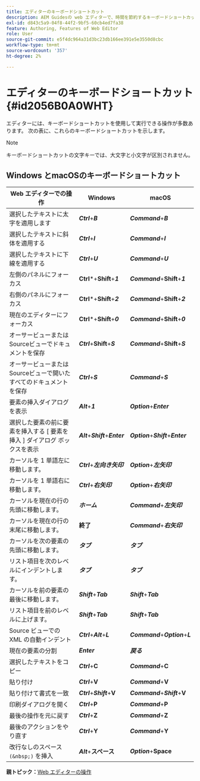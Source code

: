 ```yaml
---
title: エディターのキーボードショートカット
description: AEM Guidesの web エディターで、時間を節約するキーボードショートカットを確認します。
exl-id: d843c5a9-04f8-44f2-9bf5-60cb4ed7fa38
feature: Authoring, Features of Web Editor
role: User
source-git-commit: e5f4dc964a31d3bc23db166ee391e5e3550d8cbc
workflow-type: tm+mt
source-wordcount: '357'
ht-degree: 2%

---
```


# エディターのキーボードショートカット {#id2056B0A0WHT}

エディターには、キーボードショートカットを使用して実行できる操作が多数あります。 次の表に、これらのキーボードショートカットを示します。

>[!NOTE]
>
> キーボードショートカットの文字キーでは、大文字と小文字が区別されません。

## Windows とmacOSのキーボードショートカット

| Web エディターでの操作 | Windows | macOS |
|-----------------------|-----------------|-----------------|
| 選択したテキストに太字を適用します | ***Ctrl***+***B*** | ***Command***+***B*** |
| 選択したテキストに斜体を適用する | ***Ctrl***+***I*** | ***Command***+***I*** |
| 選択したテキストに下線を適用する | ***Ctrl***+***U*** | ***Command***+***U*** |
| 左側のパネルにフォーカス | **Ctrl***+**Shift**+***1*** | ***Command***+**Shift**+***1*** |
| 右側のパネルにフォーカス | **Ctrl***+**Shift**+***2*** | ***Command***+**Shift**+***2*** |
| 現在のエディターにフォーカス | **Ctrl***+**Shift**+***0*** | ***Command***+**Shift**+***0*** |
| オーサービューまたはSourceビューでドキュメントを保存 | ***Ctrl***+**Shift**+***S*** | ***Command***+**Shift**+***S*** |
| オーサービューまたはSourceビューで開いたすべてのドキュメントを保存 | ***Ctrl***+***S*** | ***Command***+***S*** |
| 要素の挿入ダイアログを表示 | ***Alt***+***1*** | ***Option***+***Enter*** |
| 選択した要素の前に要素を挿入する [ 要素を挿入 ] ダイアログ ボックスを表示 | ***Alt***+***Shift***+***Enter*** | ***Option***+***Shift***+***Enter*** |
| カーソルを 1 単語左に移動します。 | ***Ctrl***+***左向き矢印*** | ***Option***+***左矢印*** |
| カーソルを 1 単語右に移動します。 | ***Ctrl***+***右矢印*** | ***Option***+***右矢印*** |
| カーソルを現在の行の先頭に移動します。 | ***ホーム*** | ***Command***+***左矢印*** |
| カーソルを現在の行の末尾に移動します。 | **終了** | ***Command***+***右矢印*** |
| カーソルを次の要素の先頭に移動します。 | ***タブ*** | ***タブ*** |
| リスト項目を次のレベルにインデントします。 | ***タブ*** | ***タブ*** |
| カーソルを前の要素の最後に移動します。 | ***Shift***+***Tab*** | ***Shift***+***Tab*** |
| リスト項目を前のレベルに上げます。 | ***Shift***+***Tab*** | ***Shift***+***Tab*** |
| Source ビューでの XML の自動インデント | ***Ctrl***+***Alt***+***L*** | ***Command***+***Option***+***L*** |
| 現在の要素の分割 | ***Enter*** | ***戻る*** |
| 選択したテキストをコピー | ***Ctrl***+**C** | ***Command***+**C** |
| 貼り付け | ***Ctrl***+**V** | ***Command***+**V** |
| 貼り付けて書式を一致 | ***Ctrl***+***Shift***+**V** | ***Command***+***Shift***+**V** |
| 印刷ダイアログを開く | ***Ctrl***+**P** | ***Command***+**P** |
| 最後の操作を元に戻す | ***Ctrl***+**Z** | ***Command***+**Z** |
| 最後のアクションをやり直す | ***Ctrl***+**Y** | ***Command***+**Y** |
| 改行なしのスペース `(&nbsp;)` を挿入 | ***Alt***+**スペース** | ***Option***+**Space** |

**親トピック：**&#x200B;[Web エディターの操作 ](web-editor.md)
